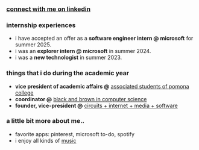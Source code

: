 ### [connect with me on linkedin](https://www.linkedin.com/in/claudio-r-castillo/)

### internship experiences
* i have accepted an offer as a **software engineer intern @ microsoft** for summer 2025.
* i was an **explorer intern @ microsoft** in summer 2024.
* i was a **new technologist** in summer 2023.

### things that i do during the academic year
* **vice president of academic affairs @** [associated students of pomona college](https://pomonastudents.org/senators)
* **coordinator @** [black and brown in computer science](https://www.instagram.com/bbicspomona/)
* **founder, vice-president @** [circuits + internet + media + software](https://www.instagram.com/5circuitsmedia/)

### a little bit more about me..
* favorite apps: pinterest, microsoft to-do, spotify
* i enjoy all kinds of [music](https://open.spotify.com/playlist/37i9dQZF1FoGmN8C5NBaYG?si=3c90e86a5c5b443d)
